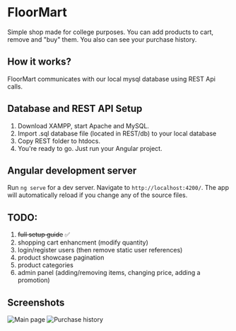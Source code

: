 # FloorMart

Simple shop made for college purposes. You can add products to cart, remove and "buy" them. You also can see your purchase history.

## How it works?

FloorMart communicates with our local mysql database using REST Api calls.

## Database and REST API Setup

1. Download XAMPP, start Apache and MySQL.
2. Import .sql database file (located in REST/db) to your local database
3. Copy REST folder to htdocs. 
4. You're ready to go. Just run your Angular project.

## Angular development server

Run `ng serve` for a dev server. Navigate to `http://localhost:4200/`. The app will automatically reload if you change any of the source files.

## TODO:

1. ~~full setup guide~~ ✅
2.  shopping cart enhancment (modify quantity)
3. login/register users (then remove static user references)
4. product showcase pagination
5. product categories
6. admin panel (adding/removing items, changing price, adding a promotion)

## Screenshots

![Main page](https://github.com/nvko/FloorMart/tree/master/screenshots/main.png)
![Purchase history](https://github.com/nvko/FloorMart/tree/master/screenshots/history.png)
